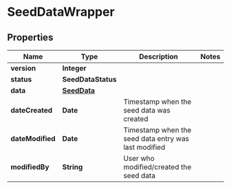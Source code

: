 

# SeedDataWrapper


## Properties

Name | Type | Description | Notes
------------ | ------------- | ------------- | -------------
**version** | **Integer** |  | 
**status** | **SeedDataStatus** |  | 
**data** | [**SeedData**](SeedData.md) |  | 
**dateCreated** | **Date** | Timestamp when the seed data was created | 
**dateModified** | **Date** | Timestamp when the seed data entry was last modified | 
**modifiedBy** | **String** | User who modified/created the seed data | 



